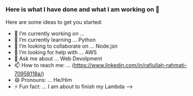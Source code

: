 ### Here is what I have done and what I am working on 👋


Here are some ideas to get you started:

- 🔭 I’m currently working on ... 
- 🌱 I’m currently learning ... Python
- 👯 I’m looking to collaborate on ... Node.jsn
- 🤔 I’m looking for help with ... AWS
- 💬 Ask me about ... Web Devolpment
- 📫 How to reach me: ... (https://www.linkedin.com/in/rafiullah-rahmati-70958118a/)
- 😄 Pronouns: ... He/Him
- ⚡ Fun fact: ... I am about to finish my Lambda
-->
